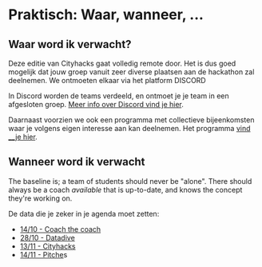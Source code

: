 # Praktisch: Waar, wanneer, ...

## Waar word ik verwacht? 

Deze editie van Cityhacks gaat volledig remote door. Het is dus goed mogelijk dat jouw groep vanuit zeer diverse plaatsen aan de hackathon zal deelnemen. We ontmoeten elkaar via het platform DISCORD

In Discord worden de teams verdeeld, en ontmoet je je team in een afgesloten groep. [Meer info over Discord vind je hier](../../tools/discord/).

Daarnaast voorzien we ook een programma met collectieve bijeenkomsten waar je volgens eigen interesse aan kan deelnemen. Het programma [vind __je hier](../coaching/programma-remote-edition/).

## Wanneer word ik verwacht

The baseline is; a team of students should never be "alone". There should always be a coach _available_ that is up-to-date, and knows the concept they're working on.

De data die je zeker in je agenda moet zetten:

* [14/10 - Coach the coach](14-10-coach-the-coach.md)
* [28/10 - Datadive](28-10-datadive.md)
* [13/11 - Cityhacks](13-11-cityhacks.md)
* [14/11 - Pitche](14-11-pitches.md)s

